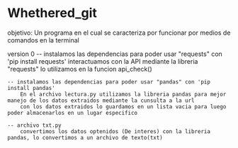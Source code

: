 # Whethered_git

objetivo: Un programa en el cual se caracteriza por funcionar por medios de comandos en la terminal

version 0
    -- instalamos las dependencias para poder usar "requests" con 'pip install requests' 
        interactuamos con la API mediante la libreria "requests" lo utilizamos en la funcion api_check()
    
    -- instalamos las dependencias para poder usar "pandas" con 'pip install pandas' 
        En el archivo lectura.py utilizamos la libreria pandas para mejor manejo de los datos extraidos mediante la cunsulta a la url
        con los datos extraidos lo guardamos en un lista vacia para luego poder almacenarlos en un lugar especifico

    -- archivo txt.py
        convertimos los datos optenidos (De interes) con la libreria pandas, lo convertimos a un archivo de texto(txt)


